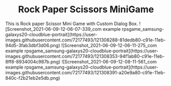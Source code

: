 <h1 align = "center"> Rock Paper Scissors MiniGame </h1>
This is Rock paper Scissor Mini Game with Custom Dialog Box.
![Screenshot_2021-06-09-12-06-07-339_com example rpsgame_samsung-galaxys20-cloudblue-portrait](https://user-images.githubusercontent.com/72177493/121308288-81dedb80-c91e-11eb-94d5-3fab3dbf3d06.png)
![Screenshot_2021-06-09-12-06-11-275_com example rpsgame_samsung-galaxys20-cloudblue-portrait](https://user-images.githubusercontent.com/72177493/121308353-94f1ab80-c91e-11eb-8ff8-8934004c987b.png)
![Screenshot_2021-06-09-12-08-11-561_com example rpsgame_samsung-galaxys20-cloudblue-portrait](https://user-images.githubusercontent.com/72177493/121308391-a20e9a80-c91e-11eb-840c-f2b21eb2e5db.png)
